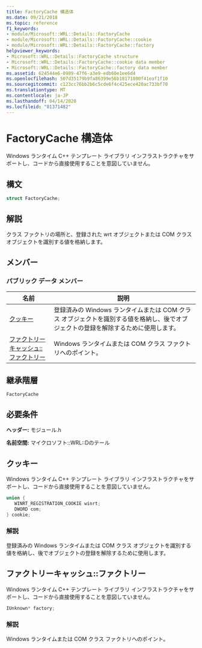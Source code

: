 ```yaml
---
title: FactoryCache 構造体
ms.date: 09/21/2018
ms.topic: reference
f1_keywords:
- module/Microsoft::WRL::Details::FactoryCache
- module/Microsoft::WRL::Details::FactoryCache::cookie
- module/Microsoft::WRL::Details::FactoryCache::factory
helpviewer_keywords:
- Microsoft::WRL::Details::FactoryCache structure
- Microsoft::WRL::Details::FactoryCache::cookie data member
- Microsoft::WRL::Details::FactoryCache::factory data member
ms.assetid: 624544e6-0989-47f6-a3e9-edb60e1ee6d4
ms.openlocfilehash: 507d35179b9fa86399e56b18171800f41eaf1f10
ms.sourcegitcommit: c123cc76bb2b6c5cde6f4c425ece420ac733bf70
ms.translationtype: MT
ms.contentlocale: ja-JP
ms.lasthandoff: 04/14/2020
ms.locfileid: "81371482"
---
```

# <a name="factorycache-structure"></a>FactoryCache 構造体

Windows ランタイム C++ テンプレート ライブラリ インフラストラクチャをサポートし、コードから直接使用することを意図していません。

## <a name="syntax"></a>構文

```cpp
struct FactoryCache;
```

## <a name="remarks"></a>解説

クラス ファクトリの場所と、登録された wrt オブジェクトまたは COM クラス オブジェクトを識別する値を格納します。

## <a name="members"></a>メンバー

### <a name="public-data-members"></a>パブリック データ メンバー

名前                              | 説明
--------------------------------- | ------------------------------------------------------------------------------------------------------------------------------
[クッキー](#cookie)   | 登録済みの Windows ランタイムまたは COM クラス オブジェクトを識別する値を格納し、後でオブジェクトの登録を解除するために使用します。
[ファクトリーキャッシュ::ファクトリー](#factory) | Windows ランタイムまたは COM クラス ファクトリへのポイント。

## <a name="inheritance-hierarchy"></a>継承階層

`FactoryCache`

## <a name="requirements"></a>必要条件

**ヘッダー:** モジュール.h

**名前空間:** マイクロソフト::WRL::Dのテール

## <a name="factorycachecookie"></a><a name="cookie"></a>クッキー

Windows ランタイム C++ テンプレート ライブラリ インフラストラクチャをサポートし、コードから直接使用することを意図していません。

```cpp
union {
   WINRT_REGISTRATION_COOKIE winrt;
   DWORD com;
} cookie;
```

### <a name="remarks"></a>解説

登録済みの Windows ランタイムまたは COM クラス オブジェクトを識別する値を格納し、後でオブジェクトの登録を解除するために使用します。

## <a name="factorycachefactory"></a><a name="factory"></a>ファクトリーキャッシュ::ファクトリー

Windows ランタイム C++ テンプレート ライブラリ インフラストラクチャをサポートし、コードから直接使用することを意図していません。

```cpp
IUnknown* factory;
```

### <a name="remarks"></a>解説

Windows ランタイムまたは COM クラス ファクトリへのポイント。
